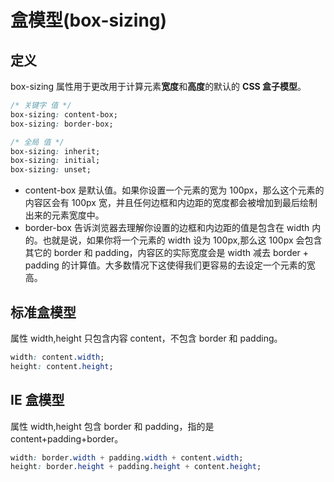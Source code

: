 # 盒模型(box-sizing)

## 定义

box-sizing 属性用于更改用于计算元素**宽度**和**高度**的默认的 **CSS 盒子模型**。

```css
/* 关键字 值 */
box-sizing: content-box;
box-sizing: border-box;

/* 全局 值 */
box-sizing: inherit;
box-sizing: initial;
box-sizing: unset;
```

- content-box 是默认值。如果你设置一个元素的宽为 100px，那么这个元素的内容区会有 100px 宽，并且任何边框和内边距的宽度都会被增加到最后绘制出来的元素宽度中。
- border-box 告诉浏览器去理解你设置的边框和内边距的值是包含在 width 内的。也就是说，如果你将一个元素的 width 设为 100px,那么这 100px 会包含其它的 border 和 padding，内容区的实际宽度会是 width 减去 border + padding 的计算值。大多数情况下这使得我们更容易的去设定一个元素的宽高。

## 标准盒模型

属性 width,height 只包含内容 content，不包含 border 和 padding。

```css
width: content.width;
height: content.height;
```

## IE 盒模型

属性 width,height 包含 border 和 padding，指的是 content+padding+border。

```css
width: border.width + padding.width + content.width;
height: border.height + padding.height + content.height;
```
